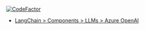 [![CodeFactor](https://www.codefactor.io/repository/github/leechanwoo-kor/langchain-aoai/badge)](https://www.codefactor.io/repository/github/leechanwoo-kor/langchain-aoai)

- [LangChain > Components > LLMs > Azure OpenAI](https://python.langchain.com/docs/integrations/llms/azure_openai)
